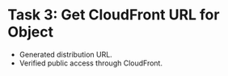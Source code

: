 # Task 3: Get CloudFront URL for Object

- Generated distribution URL.
- Verified public access through CloudFront.

